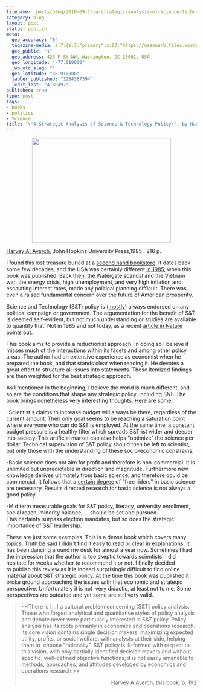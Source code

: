 ```yaml
--- 
filename: _posts/blog/2010-09-13-a-strategic-analysis-of-science-technology-policy-by-harvey-a-averch.md
category: blog
layout: post
status: publish
meta: 
  geo_accuracy: "0"
  tagazine-media: a:7:{s:7:"primary";s:67:"https://nasonurb.files.wordpress.com/2010/09/img_20100913_080835.jpg";s:6:"images";a:1:{s:67:"https://nasonurb.files.wordpress.com/2010/09/img_20100913_080835.jpg";a:6:{s:8:"file_url";s:67:"https://nasonurb.files.wordpress.com/2010/09/img_20100913_080835.jpg";s:5:"width";s:4:"2592";s:6:"height";s:4:"1944";s:4:"type";s:5:"image";s:4:"area";s:7:"5038848";s:9:"file_path";s:0:"";}}s:6:"videos";a:0:{}s:11:"image_count";s:1:"1";s:6:"author";s:7:"4180497";s:7:"blog_id";s:7:"8438084";s:9:"mod_stamp";s:19:"2010-10-07 19:33:30";}
  geo_public: "1"
  geo_address: 425 P St NW, Washington, DC 20001, USA
  geo_longitude: "-77.018000"
  _wp_old_slug: ""
  geo_latitude: "38.910000"
  jabber_published: "1284387394"
  _edit_last: "4180497"
published: true
type: post
tags: 
- books
- politics
- Science
title: "\"A Strategic Analysis of Science & Technology Policy\", by Harvey A. Averch"
---
```

<p style="text-align:center;"><a href="https://nasonurb.files.wordpress.com/2010/09/img_20100913_080835.jpg"><img class="aligncenter size-large wp-image-967" title="A Strategic Analysis of Science and Technology Policy" src="https://nasonurb.files.wordpress.com/2010/09/img_20100913_080835.jpg?w=1024" alt="" width="368" height="277" /></a></p>
<a href="https://www.amazon.com/Harvey-A.-Averch/e/B001HPM06E">Harvey A. Averch</a>, John Hopkins University Press,1985 . 216 p.

I found this lost treasure buried at a <a href="https://www.flickr.com/photos/nasonurb/4068669292/">second hand bookstore</a>. It dates back some few decades, and the USA was certainly different <a href="https://en.wikipedia.org/wiki/1985_in_the_United_States">in 1985</a>, when this book was published. Back <a href="https://en.wikipedia.org/wiki/History_of_the_United_States_(1980%E2%80%931991)">then</a>,<a href="https://en.wikipedia.org/wiki/History_of_the_United_States_(1980%E2%80%931991)"> </a>the Watergate scandal and the Vietnam war, the energy crisis, high unemployment, and very high inflation and escalating interest rates, made any political planning difficult. There was even a raised fundamental concern over the future of American prosperity.

Science and Technology (S&amp;T) policy is (<a href="https://www.nature.com/nature/journal/v467/n7312/full/467133a.html">mostly</a>) always endorsed on any political campaign or government. The argumentation for the benefit of S&amp;T is deemed self-evident, but not much understanding or studies are available to quantify that. Not in 1985 and not today, as a recent <a href="https://www.nature.com/news/2010/100609/full/465682a.html">article in Nature</a> points out.<!--more-->

This book aims to provide a reductionist approach. In doing so I believe it misses much of the interactions within its facets and among other policy areas. The author had an extensive experience as economist when he prepared the book, and that stands clear when reading it. He devotes a great effort to structure all issues into statements. These itemized findings are then weighted for the best strategic approach.

As I mentioned in the beginning, I believe the world is much different, and so are the conditions that shape any strategic policy, including S&amp;T. The book brings nonetheless very interesting thoughts. Here are some:

-Scientist's claims to increase budget will always be there, regardless of the current amount. Their only goal seems to be reaching a saturation point where everyone who can do S&amp;T is employed. At the same time, a constant budget pressure is a healthy filter which spreads S&amp;T-ist wider and deeper into society. This artificial market cap also helps "optimize" the science per dollar. Technical supervision of S&amp;T policy should then be left to scientist, but only those with the understanding of these socio-economic constrains.

-Basic science does not aim for profit and therefore is non-commercial. It is unlimited but unpredictable in direction and magnitude. Furthermore new knowledge derives ultimately from basic science, and therefore could be commercial. It follows that a <span style="text-decoration:underline;">certain degree</span> of "free riders" in basic science are necessary. Results directed research for basic science is not always a good policy.

-Mid term measurable goals for S&amp;T policy, literacy, university enrollment, social reach, minority balance, ... should be set and pursued. This certainty surpass election mandates, but so does the strategic importance of S&amp;T leadership.

These are just some examples. This is a dense book which covers many topics. Truth be said I didn´t find it easy to read or clear in explanations. It has been dancing around my desk for almost a year now. Sometimes I had the impression that the author is too skeptic towards scientists. I did hesitate for weeks whether to recommend it or not. I finally decided to publish this review as it is indeed surprisingly difficult to find online material about S&amp;T strategic policy. At the time this book was published it broke ground approaching the issues with that economic and strategic perspective. Unfortunately it is not  very didactic, at least not to me. Some perspectives are outdated and yet some are still very valid.
<blockquote>&lt;&lt;There is [...] a cultural problem concerning [S&amp;T] policy analysis. Those who forged analytical and quantitative styles of policy analysis and debate never were particularly interested in S&amp;T policy. Policy analysis has its roots primarily in economics and operations research. Its core vision contains single decision makers, maximizing expected utility, profits, or social welfare, with analysts at their side, helping them to  choose "rationally". S&amp;T policy is ill-formed with respect to this vision, with only partially identified decision makers and without specific, well-defined objective functions; it is not easily amenable to methods, approaches, and attitudes developed by economics and operations research.&gt;&gt;
<p style="text-align:right;">Harvey A Averch, this book, p. 192</p>
</blockquote>
